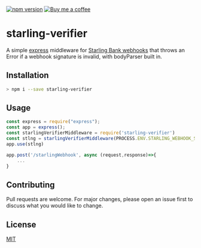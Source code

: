 [![npm version](https://img.shields.io/npm/v/starling-verifier.svg?color=green)](https://www.npmjs.com/package/starling-verifier)
[![Buy me a coffee][buymeacoffee-shield]][buymeacoffee]

# starling-verifier

A simple [express](https://github.com/expressjs/express) middleware for [Starling Bank webhooks](https://developer.starlingbank.com/) that throws an Error if a webhook signature is invalid, with bodyParser built in.

## Installation

```bash
> npm i --save starling-verifier
```

## Usage

```javascript
const express = require("express");
const app = express();
const starlingVerifierMiddleware = require('starling-verifier')
const stlng = starlingVerifierMiddleware(PROCESS.ENV.STARLING_WEBHOOK_SECRET)
app.use(stlng)

app.post('/starlingWebhook', async (request,response)=>{
    ...
}
```

## Contributing

Pull requests are welcome. For major changes, please open an issue first to discuss what you would like to change.

## License

[MIT](https://choosealicense.com/licenses/mit/)

[buymeacoffee-shield]: https://www.buymeacoffee.com/assets/img/guidelines/download-assets-sm-2.svg
[buymeacoffee]: https://www.buymeacoffee.com/smashah